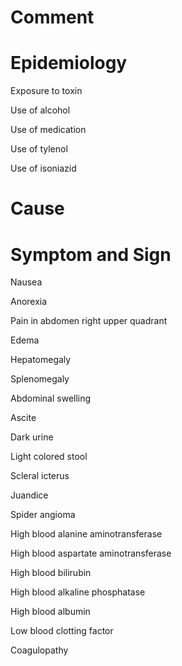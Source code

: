 # Comment

# Epidemiology

Exposure to toxin

Use of alcohol

Use of medication

Use of tylenol

Use of isoniazid

# Cause

# Symptom and Sign

Nausea

Anorexia

Pain in abdomen right upper quadrant

Edema

Hepatomegaly

Splenomegaly

Abdominal swelling

Ascite

Dark urine

Light colored stool

Scleral icterus

Juandice

Spider angioma

High blood alanine aminotransferase

High blood aspartate aminotransferase

High blood bilirubin

High blood alkaline phosphatase

High blood albumin

Low blood clotting factor

Coagulopathy
